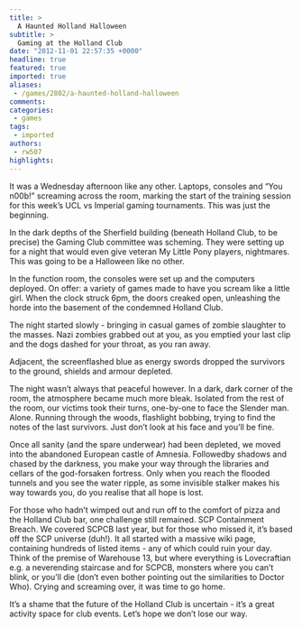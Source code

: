 ```yaml
---
title: >
  A Haunted Holland Halloween
subtitle: >
  Gaming at the Holland Club
date: "2012-11-01 22:57:35 +0000"
headline: true
featured: true
imported: true
aliases:
 - /games/2802/a-haunted-holland-halloween
comments:
categories:
 - games
tags:
 - imported
authors:
 - rw507
highlights:
---
```


It was a Wednesday afternoon like any other. Laptops, consoles and “You n00b!” screaming across the room, marking the start of the training session for this week’s UCL vs Imperial gaming tournaments. This was just the beginning.

In the dark depths of the Sherfield building (beneath Holland Club, to be precise) the Gaming Club committee was scheming. They were setting up for a night that would even give veteran My Little Pony players, nightmares. This was going to be a Halloween like no other.

In the function room, the consoles were set up and the computers deployed. On offer: a variety of games made to have you scream like a little girl. When the clock struck 6pm, the doors creaked open, unleashing the horde into the basement of the condemned Holland Club.

The night started slowly - bringing in casual games of zombie slaughter to the masses. Nazi zombies grabbed out at you, as you emptied your last clip and the dogs dashed for your throat, as you ran away.

Adjacent, the screenflashed blue as energy swords dropped the survivors to the ground, shields and armour depleted.

The night wasn’t always that peaceful however. In a dark, dark corner of the room, the atmosphere became much more bleak. Isolated from the rest of the room, our victims took their turns, one-by-one to face the Slender man. Alone. Running through the woods, flashlight bobbing, trying to find the notes of the last survivors. Just don’t look at his face and you’ll be fine.

Once all sanity (and the spare underwear) had been depleted, we moved into the abandoned European castle of Amnesia. Followedby shadows and chased by the darkness, you make your way through the libraries and cellars of the god-forsaken fortress. Only when you reach the flooded tunnels and you see the water ripple, as some invisible stalker makes his way towards you, do you realise that all hope is lost.

For those who hadn’t wimped out and run off to the comfort of pizza and the Holland Club bar, one challenge still remained. SCP Containment Breach. We covered SCPCB last year, but for those who missed it, it’s based off the SCP universe (duh!). It all started with a massive wiki page, containing hundreds of listed items - any of which could ruin your day. Think of the premise of Warehouse 13, but where everything is Lovecraftian e.g. a neverending staircase and for SCPCB, monsters where you can’t blink, or you’ll die (don’t even bother pointing out the similarities to Doctor Who). Crying and screaming over, it was time to go home.

It’s a shame that the future of the Holland Club is uncertain - it’s a great activity space for club events. Let’s hope we don’t lose our way.
